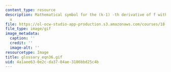 ```yaml
---
content_type: resource
description: Mathematical symbol for the (k-1) -th derivative of f with respect to
  x
file: https://ol-ocw-studio-app-production.s3.amazonaws.com/courses/18-013a-calculus-with-applications-spring-2005/4a1aee630e2cda3784ae3186bbd25c4b_glossary_eqn36.gif
file_type: image/gif
image_metadata:
  caption: ''
  credit: ''
  image-alt: ''
resourcetype: Image
title: glossary_eqn36.gif
uid: 4a1aee63-0e2c-da37-84ae-3186bbd25c4b
---
```

